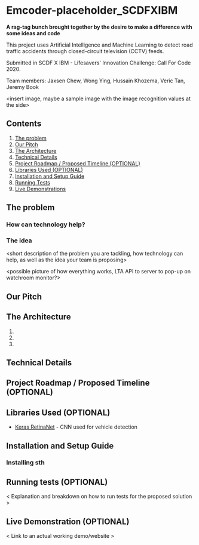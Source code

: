 # Emcoder-placeholder_SCDFXIBM
**A rag-tag bunch brought together by the desire to make a difference with some ideas and code**

This project uses Artificial Intelligence and Machine Learning to detect road traffic accidents through closed-circuit television (CCTV) feeds.

Submitted in SCDF X IBM - Lifesavers' Innovation Challenge: Call For Code 2020.

Team members: Jaxsen Chew, Wong Ying, Hussain Khozema, Veric Tan, Jeremy Book

<insert image, maybe a sample image with the image recognition values at the side>

## Contents

1. [The problem](#the-problem)
1. [Our Pitch](#our-pitch)
1. [The Architecture](#the-architecture)
1. [Technical Details](#technical-details)
1. [Project Roadmap / Proposed Timeline (OPTIONAL)](#project-roadmap-/-proposed-timeline-(optional))
1. [Libraries Used (OPTIONAL)](#libraries-used-(optional))
1. [Installation and Setup Guide](#installation-and-setup-guide)
1. [Running Tests](#running-tests)
1. [Live Demonstrations](#live-demonstrations)

## The problem

### How can technology help?

### The idea

<short description of the problem you are tackling, how technology can help, as well as the idea your team is proposing>

<possible picture of how everything works, LTA API to server to pop-up on watchroom monitor?>

## Our Pitch

<pitch video>
  
## The Architecture

<photo of architecture>

1.
2.
3. 

<list explaining it>
  
## Technical Details

<insert hyperlink to detailed solution>
  
## Project Roadmap / Proposed Timeline (OPTIONAL)
  
## Libraries Used (OPTIONAL)

<list libraries>
<include IBM stuff>

* [Keras RetinaNet](https://github.com/fizyr/keras-retinanet/blob/master/README.md) - CNN used for vehicle detection

## Installation and Setup Guide

<blah blah blah>
  
### Installing sth

<blah blah blah>
  
## Running tests (OPTIONAL)
< Explanation and breakdown on how to run tests for the proposed solution >
  
## Live Demonstration (OPTIONAL)
< Link to an actual working demo/website >
